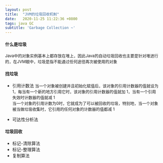 ```yaml
---
layout: post
title:  "JVM的垃圾回收机制"
date:   2020-11-25 11:22:36 +0800
tags: java GC
subtitle: 'Garbage Collection ~'
---
```


#### 什么是垃圾

<font size=2>Java中的对象实例基本上都存放在堆上，因此Java的自动垃圾回收也主要是针对堆进行的，在JVM眼中，垃圾是指不能通过任何途径再次被使用的对象</font>

#### 找垃圾

- 引用计数法
<font size=2>当一个对象被创建并且初始化赋值后，该对象的引用计数器的值就设为 1，每当有一个新的地方引用它时，该对象的引用计数器的值就加 1，当有一个引用失效时计数器的值就减 1<br>当一个对象的引用计数为0时，它就成为了可以被回收的垃圾，特别地，当一个对象被当做垃圾收集时，它引用的任何对象的计数器的值都减 1</font>

- 可达性分析法

#### 垃圾回收

- 标记-清除算法
- 标记-整理算法
- 复制算法
